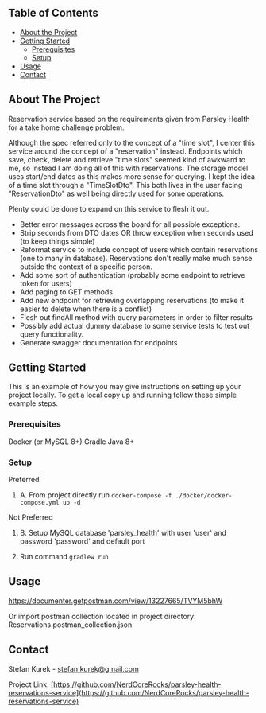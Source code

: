 <!-- TABLE OF CONTENTS -->
## Table of Contents

* [About the Project](#about-the-project)
* [Getting Started](#getting-started)
  * [Prerequisites](#prerequisites)
  * [Setup](#setup)
* [Usage](#usage)
* [Contact](#contact)



<!-- ABOUT THE PROJECT -->
## About The Project

Reservation service based on the requirements given from Parsley Health for a take home challenge problem.

Although the spec referred only to the concept of a "time slot", I center this service around the concept of a "reservation" instead. 
Endpoints which save, check, delete and retrieve "time slots" seemed kind of awkward to me, so instead I am doing all of this with
reservations. 
The storage model uses start/end dates as this makes more sense for querying. 
I kept the idea of a time slot through a "TimeSlotDto". This both lives in the user facing "ReservationDto" as well being directly used for some operations.

Plenty could be done to expand on this service to flesh it out.
* Better error messages across the board for all possible exceptions.
* Strip seconds from DTO dates OR throw exception when seconds used (to keep things simple)
* Reformat service to include concept of users which contain reservations (one to many in database). Reservations don't really make much sense outside the context of a specific person.
* Add some sort of authentication (probably some endpoint to retrieve token for users)
* Add paging to GET methods
* Add new endpoint for retrieving overlapping reservations (to make it easier to delete when there is a conflict)
* Flesh out findAll method with query parameters in order to filter results
* Possibly add actual dummy database to some service tests to test out query functionality.
* Generate swagger documentation for endpoints


<!-- GETTING STARTED -->
## Getting Started

This is an example of how you may give instructions on setting up your project locally.
To get a local copy up and running follow these simple example steps.

### Prerequisites

Docker (or MySQL 8+)
Gradle
Java 8+

### Setup
 
Preferred
1. A. From project directly run `docker-compose -f ./docker/docker-compose.yml up -d`

Not Preferred
1. B. Setup MySQL database 'parsley_health' with user 'user' and password 'password' and default port

2. Run command `gradlew run`

<!-- USAGE EXAMPLES -->
## Usage

https://documenter.getpostman.com/view/13227665/TVYM5bhW

Or import postman collection located in project directory:
Reservations.postman_collection.json
<!-- CONTACT -->
## Contact

Stefan Kurek - stefan.kurek@gmail.com

Project Link: [https://github.com/NerdCoreRocks/parsley-health-reservations-service](https://github.com/NerdCoreRocks/parsley-health-reservations-service)